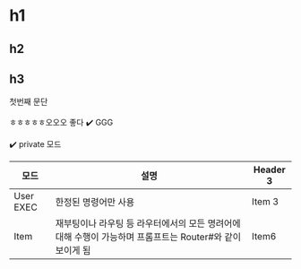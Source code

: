 # h1
## h2
## h3

첫번째 문단 <br/><br/> ㅎㅎㅎㅎㅎ오오오 좋다
✔️
GGG

✔️ private 모드<br/>



| 모드        | 설명                                                             | Header 3 |
| --------- | -------------------------------------------------------------- | -------- |
| User EXEC | 한정된 명령어만 사용                                                    | Item 3   |
| Item      | 재부팅이나 라우팅 등 라우터에서의 모든 명려어에 대해 수행이 가능하며 프롬프트는 Router#와 같이 보이게 됨 | Item6    |
